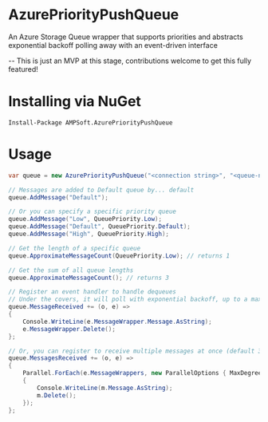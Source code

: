 # AzurePriorityPushQueue

An Azure Storage Queue wrapper that supports priorities and abstracts exponential backoff polling away with an event-driven interface

-- This is just an MVP at this stage, contributions welcome to get this fully featured!

# Installing via NuGet

    Install-Package AMPSoft.AzurePriorityPushQueue

# Usage

```csharp
var queue = new AzurePriorityPushQueue("<connection string>", "<queue-name>");

// Messages are added to Default queue by... default
queue.AddMessage("Default");

// Or you can specify a specific priority queue
queue.AddMessage("Low", QueuePriority.Low);
queue.AddMessage("Default", QueuePriority.Default);
queue.AddMessage("High", QueuePriority.High);

// Get the length of a specific queue
queue.ApproximateMessageCount(QueuePriority.Low); // returns 1

// Get the sum of all queue lengths
queue.ApproximateMessageCount(); // returns 3

// Register an event handler to handle dequeues
// Under the covers, it will poll with exponential backoff, up to a max of 30 seconds in between pollings
queue.MessageReceived += (o, e) =>
{
    Console.WriteLine(e.MessageWrapper.Message.AsString);
    e.MessageWrapper.Delete();
};

// Or, you can register to receive multiple messages at once (default 32, settable with DequeueCount)
queue.MessagesReceived += (o, e) =>
{
    Parallel.ForEach(e.MessageWrappers, new ParallelOptions { MaxDegreeOfParallelism = Environment.ProcessorCount }, m =>
    {
        Console.WriteLine(m.Message.AsString);
        m.Delete();
    });
};